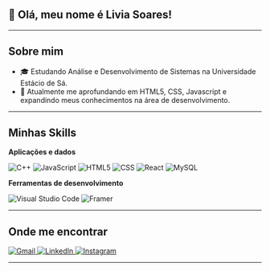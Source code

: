 ## 💜 Olá, meu nome é Livia Soares!

---

## Sobre mim

- 🎓 Estudando Análise e Desenvolvimento de Sistemas na Universidade Estácio de Sá.
- 🌱 Atualmente me aprofundando em HTML5, CSS, Javascript e expandindo meus conhecimentos na área de desenvolvimento.

---

## Minhas Skills

**Aplicações e dados**

![C++](https://img.shields.io/badge/-C++-333333?style=flat&logo=C%2B%2B&logoColor=00599C)
![JavaScript](https://img.shields.io/badge/-JavaScript-333333?style=flat&logo=javascript)
![HTML5](https://img.shields.io/badge/-HTML5-333333?style=flat&logo=HTML5)
![CSS](https://img.shields.io/badge/-CSS-333333?style=flat&logo=CSS3&logoColor=1572B6)
![React](https://img.shields.io/badge/-React-333333?style=flat&logo=react)
![MySQL](https://img.shields.io/badge/-MySQL-333333?style=flat&logo=mysql)

**Ferramentas de desenvolvimento**

![Visual Studio Code](https://img.shields.io/badge/-Visual%20Studio%20Code-333333?style=flat&logo=visual-studio-code&logoColor=007ACC)
![Framer](https://img.shields.io/badge/-Framer-333333?style=flat&logo=framer&logoColor=007ACC)

---

## Onde me encontrar

<p align="left">
  <a href="mailto:livia14ly@gmail.com" title="Gmail">
    <img src="https://img.shields.io/badge/-Gmail-FF0000?style=flat-square&labelColor=FF0000&logo=gmail&logoColor=white" alt="Gmail"/>
  </a>
  <a href="https://www.linkedin.com/in/livia-soares-630a58233" title="LinkedIn">
    <img src="https://img.shields.io/badge/-Linkedin-0e76a8?style=flat-square&logo=Linkedin&logoColor=white" alt="LinkedIn"/>
  </a>
  <a href="https://www.instagram.com/_livia.ly" title="Instagram">
    <img src="https://img.shields.io/badge/-Instagram-DF0174?style=flat-square&labelColor=DF0174&logo=instagram&logoColor=white" alt="Instagram"/>
  </a>
</p>

---

<!---
livia14ly/livia14ly is a ✨ special ✨ repository because its `README.md` (this file) appears on your GitHub profile.
You can click the Preview link to 
take a look at your changes.
--->



<!---
livia14ly/livia14ly is a ✨ special ✨ repository because its `README.md` (this file) appears on your GitHub profile.
You can click the Preview link to take a look at your changes.
--->
